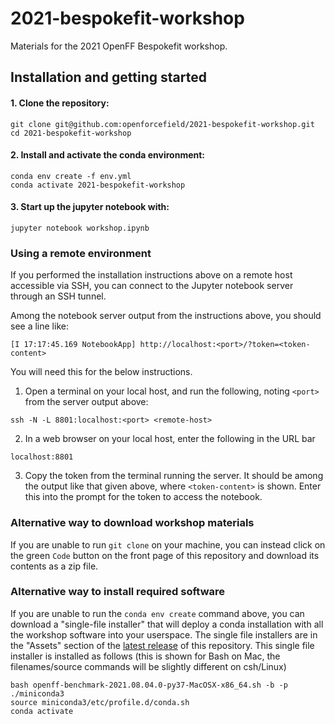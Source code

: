 # 2021-bespokefit-workshop

Materials for the 2021 OpenFF Bespokefit workshop.

## Installation and getting started

#### 1. Clone the repository:

```
git clone git@github.com:openforcefield/2021-bespokefit-workshop.git
cd 2021-bespokefit-workshop
```

#### 2. Install and activate the conda environment:

```
conda env create -f env.yml
conda activate 2021-bespokefit-workshop
```

#### 3. Start up the jupyter notebook with:

```
jupyter notebook workshop.ipynb
```

### Using a remote environment

If you performed the installation instructions above on a remote host accessible via SSH,
you can connect to the Jupyter notebook server through an SSH tunnel.

Among the notebook server output from the instructions above, you should see a line like:

```
[I 17:17:45.169 NotebookApp] http://localhost:<port>/?token=<token-content>
```

You will need this for the below instructions.

1. Open a terminal on your local host, and run the following, noting `<port>` from the server output above:

```
ssh -N -L 8801:localhost:<port> <remote-host>
```

2. In a web browser on your local host, enter the following in the URL bar

```
localhost:8801
```

3. Copy the token from the terminal running the server.
   It should be among the output like that given above, where `<token-content>` is shown.
   Enter this into the prompt for the token to access the notebook.


### Alternative way to download workshop materials

If you are unable to run `git clone` on your machine, you can instead click on the green `Code` button on the front page of this repository and download its contents as a zip file.

### Alternative way to install required software

If you are unable to run the `conda env create` command above, you can download a "single-file installer" that will deploy a conda installation with all the workshop software into your userspace. The single file installers are in the "Assets" section of the [latest release](https://github.com/openforcefield/2021-benchmarking-workshop/releases) of this repository. This single file installer is installed as follows (this is shown for Bash on Mac, the filenames/source commands will be slightly different on csh/Linux)

```
bash openff-benchmark-2021.08.04.0-py37-MacOSX-x86_64.sh -b -p ./miniconda3
source miniconda3/etc/profile.d/conda.sh 
conda activate
```
